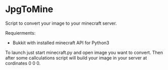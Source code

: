 # JpgToMine
Script to convert your image to your minecraft server.

Requierments:
- Bukkit with installed minecraft API for Python3

To launch just start minecraft.py and open image you want to convert. Then after some callculations script will build your image in your server at cordinates 0 0 0.
